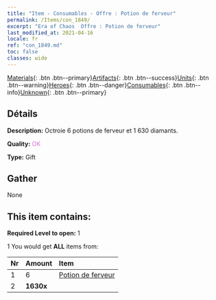 ```yaml
---
title: "Item - Consumables - Offre : Potion de ferveur"
permalink: /Items/con_1849/
excerpt: "Era of Chaos  Offre : Potion de ferveur"
last_modified_at: 2021-04-16
locale: fr
ref: "con_1849.md"
toc: false
classes: wide
---
```

 [Materials](/fr/Items/){: .btn .btn--primary}[Artifacts](/fr/Items/Artifacts/){: .btn .btn--success}[Units](/fr/Items/Units/){: .btn .btn--warning}[Heroes](/fr/Items/Heroes/){: .btn .btn--danger}[Consumables](/fr/Items/Consumables/){: .btn .btn--info}[Unknown](/fr/Items/Unknown/){: .btn .btn--primary}

## Détails
 **Description:** Octroie 6 potions de ferveur et 1 630 diamants.

 **Quality:** <span style="color: #DA70D6">OK</span>

 **Type:** Gift

## Gather

  None

## This item contains:

 **Required Level to open:** 1

 1 You would get **ALL** items  from:

  | Nr | Amount |     Item    |
  |:---|:-------|:------------|
  | 1 | 6 | [Potion de ferveur](/fr/Items/con_1850/) |  | 
  | 2 |  **1630x** | <i class="fas fa-gem"/> |  | 
